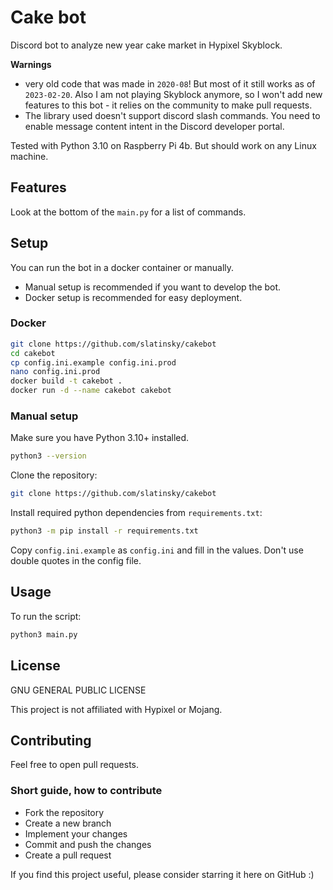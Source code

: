 # Cake bot
Discord bot to analyze new year cake market in Hypixel Skyblock.

**Warnings**
- very old code that was made in `2020-08`! But most of it still works as of `2023-02-20`. Also I am not playing Skyblock anymore, so I won't add new features to this bot - it relies on the community to make pull requests.
- The library used doesn't support discord slash commands. You need to enable message content intent in the Discord developer portal.

Tested with Python 3.10 on Raspberry Pi 4b. But should work on any Linux machine.

## Features
Look at the bottom of the `main.py` for a list of commands.

## Setup
You can run the bot in a docker container or manually.

- Manual setup is recommended if you want to develop the bot.
- Docker setup is recommended for easy deployment.
### Docker
```bash
git clone https://github.com/slatinsky/cakebot
cd cakebot
cp config.ini.example config.ini.prod
nano config.ini.prod
docker build -t cakebot .
docker run -d --name cakebot cakebot
```



### Manual setup

Make sure you have Python 3.10+ installed.

```bash
python3 --version
```

Clone the repository:
```bash
git clone https://github.com/slatinsky/cakebot
```

Install required python dependencies from `requirements.txt`:
```bash
python3 -m pip install -r requirements.txt
```
Copy `config.ini.example` as `config.ini` and fill in the values.
Don't use double quotes in the config file.

## Usage

To run the script:
```bash
python3 main.py
```

## License
GNU GENERAL PUBLIC LICENSE

This project is not affiliated with Hypixel or Mojang.
## Contributing
Feel free to open pull requests.
### Short guide, how to contribute
- Fork the repository
- Create a new branch
- Implement your changes
- Commit and push the changes
- Create a pull request

If you find this project useful, please consider starring it here on GitHub :)